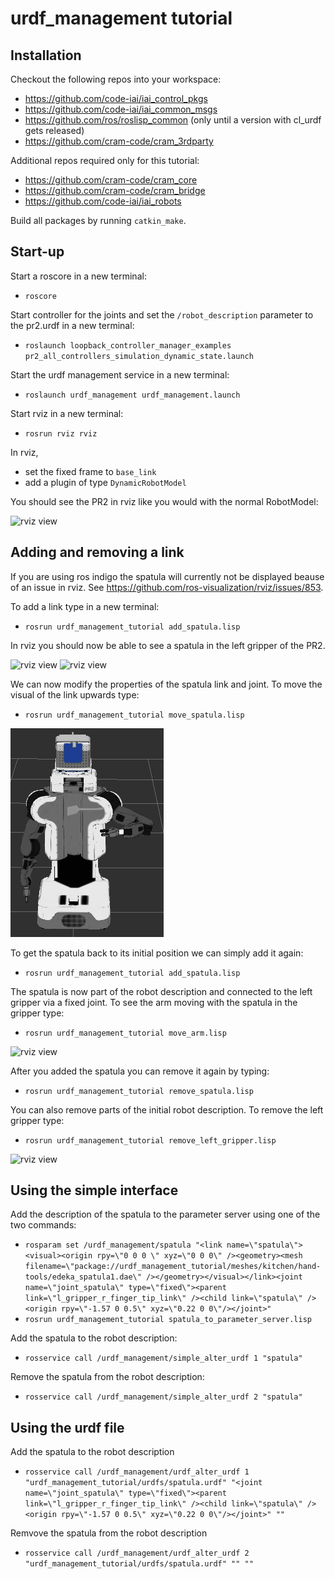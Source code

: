 # urdf_management tutorial


## Installation

Checkout the following repos into your workspace:
  * https://github.com/code-iai/iai_control_pkgs
  * https://github.com/code-iai/iai_common_msgs
  * https://github.com/ros/roslisp_common (only until a version with cl_urdf gets released)
  * https://github.com/cram-code/cram_3rdparty

Additional repos required only for this tutorial:
  * https://github.com/cram-code/cram_core
  * https://github.com/cram-code/cram_bridge
  * https://github.com/code-iai/iai_robots

Build all packages by running ```catkin_make```.


## Start-up
Start a roscore in a new terminal:
  * ```roscore```

Start controller for the joints and set the ```/robot_description``` parameter to the pr2.urdf in a new terminal:
  * ```roslaunch loopback_controller_manager_examples pr2_all_controllers_simulation_dynamic_state.launch```

Start the urdf management service in a new terminal:
  * ```roslaunch urdf_management urdf_management.launch```

Start rviz in a new terminal:
  * ```rosrun rviz rviz```

In rviz,
  * set the fixed frame to ```base_link```
  * add a plugin of type ```DynamicRobotModel```

You should see the PR2 in rviz like you would with the normal RobotModel:

![rviz view](doc/pr2.png)


## Adding and removing a link

If you are using ros indigo the spatula will currently not be displayed beause of an issue in rviz. See https://github.com/ros-visualization/rviz/issues/853.

To add a link type in a new terminal:
  * ```rosrun urdf_management_tutorial add_spatula.lisp```

In rviz you should now be able to see a spatula in the left gripper of the PR2.

![rviz view](doc/pr2_with_spatula.png)
![rviz view](doc/pr2_spatula_tf.png)

We can now modify the properties of the spatula link and joint. To move the visual of the link upwards type:
* ```rosrun urdf_management_tutorial move_spatula.lisp```

![rviz view](doc/pr2_with_moved_spatula.png) 

To get the spatula back to its initial position we can simply add it again:
* ```rosrun urdf_management_tutorial add_spatula.lisp```

The spatula is now part of the robot description and connected to the left gripper via a fixed joint. To see the arm moving with the spatula in the gripper type:
  * ```rosrun urdf_management_tutorial move_arm.lisp```

![rviz view](doc/pr2_moved_arm.png)

After you added the spatula you can remove it again by typing:
  * ```rosrun urdf_management_tutorial remove_spatula.lisp```

You can also remove parts of the initial robot description. To remove the left gripper type:
 * ```rosrun urdf_management_tutorial remove_left_gripper.lisp```

![rviz view](doc/pr2_no_left_gripper.png)

## Using the simple interface

Add the description of the spatula to the parameter server using one of the two commands:
* ```rosparam set /urdf_management/spatula "<link name=\"spatula\"><visual><origin rpy=\"0 0 0 \" xyz=\"0 0 0\" /><geometry><mesh filename=\"package://urdf_management_tutorial/meshes/kitchen/hand-tools/edeka_spatula1.dae\" /></geometry></visual></link><joint name=\"joint_spatula\" type=\"fixed\"><parent link=\"l_gripper_r_finger_tip_link\" /><child link=\"spatula\" /><origin rpy=\"-1.57 0 0.5\" xyz=\"0.22 0 0\"/></joint>"```
* ```rosrun urdf_management_tutorial spatula_to_parameter_server.lisp```

Add the spatula to the robot description:
* ```rosservice call /urdf_management/simple_alter_urdf 1 "spatula"```

Remove the spatula from the robot description:
* ```rosservice call /urdf_management/simple_alter_urdf 2 "spatula"```

## Using the urdf file

Add the spatula to the robot description
* ```rosservice call /urdf_management/urdf_alter_urdf 1 "urdf_management_tutorial/urdfs/spatula.urdf" "<joint name=\"joint_spatula\" type=\"fixed\"><parent link=\"l_gripper_r_finger_tip_link\" /><child link=\"spatula\" /><origin rpy=\"-1.57 0 0.5\" xyz=\"0.22 0 0\"/></joint>" ""```

Remvove the spatula from the robot description
* ```rosservice call /urdf_management/urdf_alter_urdf 2 "urdf_management_tutorial/urdfs/spatula.urdf" "" ""```

